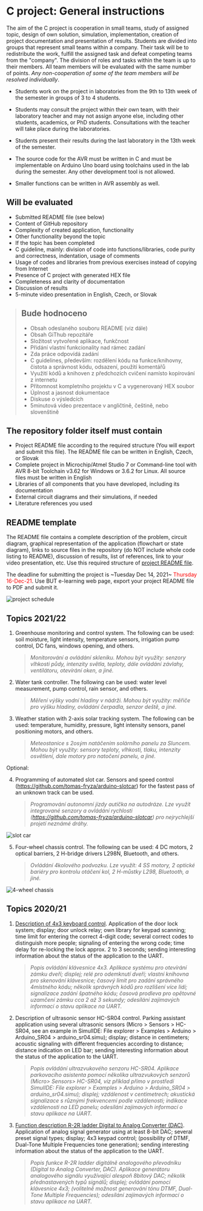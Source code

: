 # C project: General instructions

The aim of the C project is cooperation in small teams, study of assigned topic, design of own solution, simulation, implementation, creation of project documentation and presentation of results. Students are divided into groups that represent small teams within a company. Their task will be to redistribute the work, fulfill the assigned task and defeat competing teams from the "company". The division of roles and tasks within the team is up to their members. All team members will be evaluated with the same number of points. *Any non-cooperation of some of the team members will be resolved individually*.

* Students work on the project in laboratories from the 9th to 13th week of the semester in groups of 3 to 4 students.

* Students may consult the project within their own team, with their laboratory teacher and may not assign anyone else, including other students, academics, or PhD students. Consultations with the teacher will take place during the laboratories.

* Students present their results during the last laboratory in the 13th week of the semester.

* The source code for the AVR must be written in C and must be implementable on Arduino Uno board using toolchains used in the lab during the semester. Any other development tool is not allowed.

* Smaller functions can be written in AVR assembly as well.

## Will be evaluated

* Submitted README file (see below)
* Content of GitHub repository
* Complexity of created application, functionality
* Other functionality beyond the topic
* If the topic has been completed
* C guideline, mainly: division of code into functions/libraries, code purity and correctness, indentation, usage of comments
* Usage of codes and libraries from previous exercises instead of copying from Internet
* Presence of C project with generated HEX file
* Completeness and clarity of documentation
* Discussion of results
* 5-minute video presentation in English, Czech, or Slovak

> ## Bude hodnoceno
>
> * Obsah odeslaného souboru README (viz dále)
> * Obsah GiThub repozitáře
> * Složitost vytvořené aplikace, funkčnost
> * Přidání vlastní funkcionality nad rámec zadání
> * Zda práce odpovídá zadání
> * C guidelines, především: rozdělení kódu na funkce/knihovny, čistota a správnost kódu, odsazení, použití komentářů
> * Využití kódů a knihoven z předchozích cvičení namísto kopírování z internetu
> * Přítomnost kompletního projektu v C a vygenerovaný HEX soubor
> * Úplnost a jasnost dokumentace
> * Diskuse o výsledcích
> * 5minutová video prezentace v angličtině, češtině, nebo slovenštině
>

## The repository folder itself must contain

* Project README file according to the required structure (You will export and submit this file). The README file can be written in English, Czech, or Slovak
* Complete project in Microchip/Atmel Studio 7 or Command-line tool with AVR 8-bit Toolchain v3.62 for Windows or 3.6.2 for Linux. All source files must be written in English
* Libraries of all components that you have developed, including its documentation
* External circuit diagrams and their simulations, if needed
* Literature references you used

## README template

The README file contains a complete description of the problem, circuit diagram, graphical representation of the application (flowchart or state diagram), links to source files in the repository (do NOT include whole code listing to README), discussion of results, list of references, link to your video presentation, etc. Use this required structure of [project README file](Project.md).

The deadline for submitting the project is ~Tuesday Dec 14, 2021~ <span style="color:red">Thursday 16-Dec-21</span>. Use BUT e-learning web page, export your project README file to PDF and submit it.

![project schedule](Images/wavedrom.png)

## Topics 2021/22

1. Greenhouse monitoring and control system. The following can be used: soil moisture, light intensity, temperature sensors, irrigation pump control, DC fans, windows opening, and others.

   > *Monitorování a ovládání skleníku. Mohou být využity: senzory vlhkosti půdy, intenzity světla, teploty, dále ovládání závlahy, ventilátoru, otevírání oken, a jiné.*

2. Water tank controller. The following can be used: water level measurement, pump control, rain sensor, and others.

   > *Měření výšky vodní hladiny v nádrži. Mohou být využity: měřiče pro výšku hladiny, ovládání čerpadla, senzor deště, a jiné.*

3. Weather station with 2-axis solar tracking system. The following can be used: temperature, humidity, pressure, light intensity sensors, panel positioning motors, and others.

   > *Meteostanice s 2osým natáčením solárního panelu za Sluncem. Mohou být využity: sensory teploty, vlhkosti, tlaku, intenzity osvětlení, dale motory pro natočení panelu, a jiné.*

Optional:

4. Programming of automated slot car. Sensors and speed control (https://github.com/tomas-fryza/arduino-slotcar) for the fastest pass of an unknown track can be used.

   > *Programování autonomní jízdy autíčka na autodráze. Lze využít integrované senzory a ovládání rychlosti (https://github.com/tomas-fryza/arduino-slotcar) pro nejrychlejší projetí neznámé dráhy.*

![slot car](Images/slot_car.jpg)

5. Four-wheel chassis control. The following can be used: 4 DC motors, 2 optical barriers, 2 H-bridge drivers L298N, Bluetooth, and others.

   > *Ovládání 4kolového podvozku. Lze využít: 4 SS motory, 2 optické bariéry pro kontrolu otáčení kol, 2 H-můstky L298, Bluetooth, a jiné.*

![4-wheel chassis](Images/four-wheel.jpg)

## Topics 2020/21

1. [Description of 4x3 keyboard control](https://github.com/dkorbey/Door-Lock-Project). Application of the door lock system; display; door unlock relay; own library for keypad scanning; time limit for entering the correct 4-digit code; several correct codes to distinguish more people; signaling of entering the wrong code; time delay for re-locking the lock approx. 2 to 3 seconds; sending interesting information about the status of the application to the UART.

   > *Popis ovládání klávesnice 4x3. Aplikace systému pro otevírání zámku dveří; displej; relé pro odemknutí dveří; vlastní knihovna pro skenování klávesnice; časový limit pro zadání správného 4místného kódu; několik správných kódů pro rozlišení více lidí; signalizace zadání špatného kódu; časová prodleva pro opětovné uzamčení zámku cca 2 až 3 sekundy; odesílání zajímavých informací o stavu aplikace na UART.*
   >

2. Description of ultrasonic sensor HC-SR04 control. Parking assistant application using several ultrasonic sensors (Micro > Sensors > HC-SR04, see an example in SimulIDE: File explorer > Examples > Arduino > Arduino_SR04 > arduino_sr04.simu); display; distance in centimeters; acoustic signaling with different frequencies according to distance; distance indication on LED bar; sending interesting information about the status of the application to the UART.

   > *Popis ovládání ultrazvukového senzoru HC-SR04. Aplikace parkovacího asistenta pomocí několika ultrazvukových senzorů (Micro> Sensors> HC-SR04, viz příklad přímo v prostředí SimulIDE: File explorer > Examples > Arduino > Arduino_SR04 > arduino_sr04.simu); displej; vzdálenost v centimetrech; akustická signalizace s různými frekvencemi podle vzdálenosti; indikace vzdálenosti na LED panelu; odesílání zajímavých informací o stavu aplikace na UART.*
   >

3. [Function description R-2R ladder Digital to Analog Converter (DAC)](https://github.com/vymaztom/Digital-electronics-2/tree/master/Labs/Projekt). Application of analog signal generator using at least 8-bit DAC; several preset signal types; display; 4x3 keypad control; (possibility of DTMF, Dual-Tone Multiple Frequencies tone generation); sending interesting information about the status of the application to the UART.

   > *Popis funkce R-2R ladder digitálně analogového převodníku (Digital to Analog Converter, DAC). Aplikace generátoru analogového signálu využívající alespoň 8bitový DAC; několik přednastavených typů signálů; displej; ovládání pomocí klávesnice 4x3; (volitelně možnost generování tónu DTMF, Dual-Tone Multiple Frequencies); odesílání zajímavých informací o stavu aplikace na UART.*
   >

